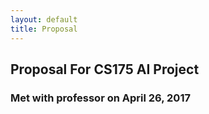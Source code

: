 ```yaml
---
layout: default
title: Proposal
---
```


## Proposal For CS175 AI Project
### Met with professor on April 26, 2017


